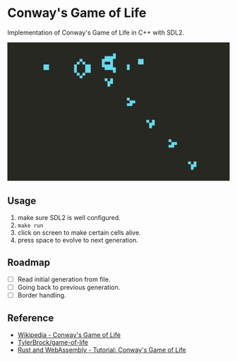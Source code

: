 # Conway's Game of Life

Implementation of Conway's Game of Life in C++ with SDL2.

![Runing Gosper's Glider Gun](doc/screenshot.png)

## Usage

1. make sure SDL2 is well configured.
2. `make run`
3. click on screen to make certain cells alive.
4. press space to evolve to next generation.

## Roadmap

- [ ] Read initial generation from file.
- [ ] Going back to previous generation.
- [ ] Border handling.

## Reference

- [Wikipedia - Conway's Game of Life](https://en.wikipedia.org/wiki/Conway%27s_Game_of_Life)
- [TylerBrock/game-of-life](https://github.com/TylerBrock/game-of-life)
- [Rust and WebAssembly - Tutorial: Conway's Game of Life](https://rustwasm.github.io/docs/book/game-of-life/introduction.html)